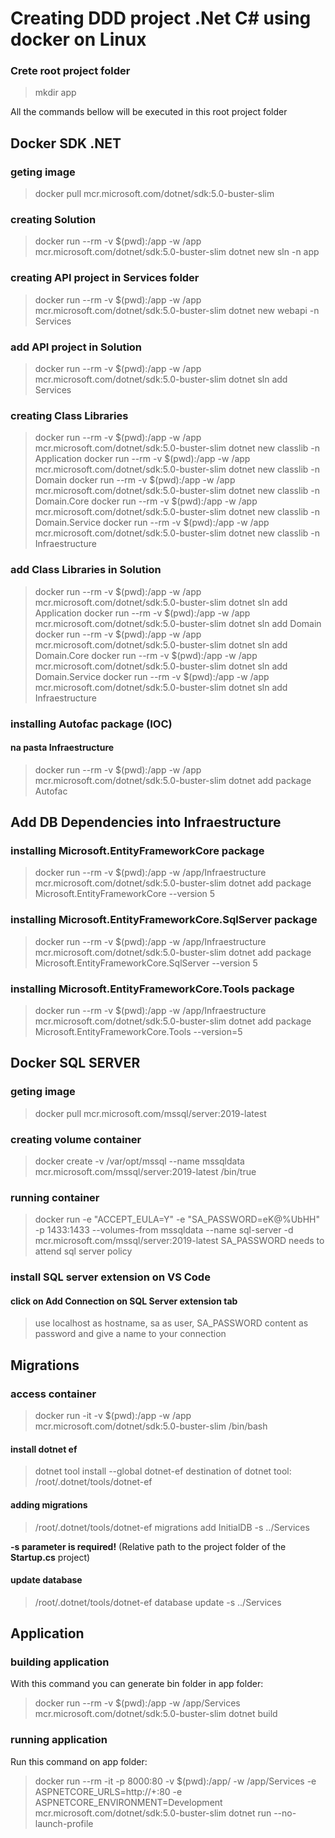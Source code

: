 # Creating DDD project .Net C# using docker on Linux
### Crete root project folder
> mkdir app

All the commands bellow will be executed in this root project folder
## Docker SDK .NET

### geting image
> docker pull mcr.microsoft.com/dotnet/sdk:5.0-buster-slim

### creating Solution
> docker run --rm -v $(pwd):/app -w /app mcr.microsoft.com/dotnet/sdk:5.0-buster-slim dotnet new sln -n app

### creating API project in Services folder
> docker run --rm -v $(pwd):/app -w /app mcr.microsoft.com/dotnet/sdk:5.0-buster-slim dotnet new webapi -n Services
### add API project in Solution
> docker run --rm -v $(pwd):/app -w /app mcr.microsoft.com/dotnet/sdk:5.0-buster-slim dotnet sln add Services

### creating Class Libraries
> docker run --rm -v $(pwd):/app -w /app mcr.microsoft.com/dotnet/sdk:5.0-buster-slim dotnet new classlib -n Application
> docker run --rm -v $(pwd):/app -w /app mcr.microsoft.com/dotnet/sdk:5.0-buster-slim dotnet new classlib -n Domain
> docker run --rm -v $(pwd):/app -w /app mcr.microsoft.com/dotnet/sdk:5.0-buster-slim dotnet new classlib -n Domain.Core
> docker run --rm -v $(pwd):/app -w /app mcr.microsoft.com/dotnet/sdk:5.0-buster-slim dotnet new classlib -n Domain.Service
> docker run --rm -v $(pwd):/app -w /app mcr.microsoft.com/dotnet/sdk:5.0-buster-slim dotnet new classlib -n Infraestructure
### add Class Libraries in Solution
> docker run --rm -v $(pwd):/app -w /app mcr.microsoft.com/dotnet/sdk:5.0-buster-slim dotnet sln add Application
> docker run --rm -v $(pwd):/app -w /app mcr.microsoft.com/dotnet/sdk:5.0-buster-slim dotnet sln add Domain
> docker run --rm -v $(pwd):/app -w /app mcr.microsoft.com/dotnet/sdk:5.0-buster-slim dotnet sln add Domain.Core
> docker run --rm -v $(pwd):/app -w /app mcr.microsoft.com/dotnet/sdk:5.0-buster-slim dotnet sln add Domain.Service
> docker run --rm -v $(pwd):/app -w /app mcr.microsoft.com/dotnet/sdk:5.0-buster-slim dotnet sln add Infraestructure

### installing Autofac package (IOC)
#### na pasta Infraestructure
> docker run --rm -v $(pwd):/app -w /app mcr.microsoft.com/dotnet/sdk:5.0-buster-slim dotnet add package Autofac

## Add DB Dependencies into Infraestructure
### installing Microsoft.EntityFrameworkCore package
> docker run --rm -v $(pwd):/app -w /app/Infraestructure mcr.microsoft.com/dotnet/sdk:5.0-buster-slim dotnet add package Microsoft.EntityFrameworkCore --version 5
### installing Microsoft.EntityFrameworkCore.SqlServer package
> docker run --rm -v $(pwd):/app -w /app/Infraestructure mcr.microsoft.com/dotnet/sdk:5.0-buster-slim dotnet add package Microsoft.EntityFrameworkCore.SqlServer --version 5
### installing Microsoft.EntityFrameworkCore.Tools package
> docker run --rm -v $(pwd):/app -w /app/Infraestructure mcr.microsoft.com/dotnet/sdk:5.0-buster-slim dotnet add package Microsoft.EntityFrameworkCore.Tools --version=5

## Docker SQL SERVER
### geting image
> docker pull mcr.microsoft.com/mssql/server:2019-latest
### creating volume container
> docker create -v /var/opt/mssql --name mssqldata  mcr.microsoft.com/mssql/server:2019-latest /bin/true
### running container
> docker run -e "ACCEPT_EULA=Y" -e "SA_PASSWORD=eK@%UbHH" -p 1433:1433 --volumes-from mssqldata --name sql-server -d mcr.microsoft.com/mssql/server:2019-latest
> SA_PASSWORD needs to attend sql server policy
### install SQL server extension on VS Code
#### click on Add Connection on SQL Server extension tab
> use localhost as hostname, sa as user, SA_PASSWORD content as password and give a name to your connection

## Migrations
### access container
> docker run -it -v $(pwd):/app -w /app mcr.microsoft.com/dotnet/sdk:5.0-buster-slim /bin/bash
#### install dotnet ef
> dotnet tool install --global dotnet-ef
destination of dotnet tool: /root/.dotnet/tools/dotnet-ef
#### adding migrations
> /root/.dotnet/tools/dotnet-ef migrations add InitialDB -s ../Services

**-s parameter is required!** (Relative path to the project folder of the **Startup.cs** project)

#### update database
> /root/.dotnet/tools/dotnet-ef database update -s ../Services

## Application
### building application
With this command you can generate bin folder in app folder:
> docker run --rm -v $(pwd):/app -w /app/Services mcr.microsoft.com/dotnet/sdk:5.0-buster-slim dotnet build
### running application
Run this command on app folder:
> docker run --rm -it -p 8000:80 -v $(pwd):/app/ -w /app/Services -e ASPNETCORE_URLS=http://+:80 -e ASPNETCORE_ENVIRONMENT=Development mcr.microsoft.com/dotnet/sdk:5.0-buster-slim dotnet run --no-launch-profile
